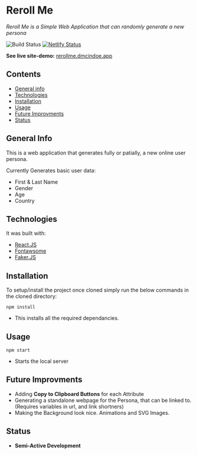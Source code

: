 # Reroll Me 

_Reroll Me is a Simple Web Application that can randomly generate a new persona_

![Build Status](https://github.com/dMacGit/rerollme/actions/workflows/Deploy.yml/badge.svg?branch=main) 
[![Netlify Status](https://api.netlify.com/api/v1/badges/e155f476-8dd9-4e77-83b2-6639c05494e1/deploy-status)](https://app.netlify.com/sites/mystifying-bose-4d3620/deploys)

**See live site-demo:** [rerollme.dmcindoe.app](https://rerollme.dmcindoe.app)

## Contents

- [General info](#General-Info)
- [Technologies](#Technologies)
- [Installation](#Installation)
- [Usage](#Usage)
- [Future Improvments](#Future-Improvments)
- [Status](#Status)

## General Info

This is a web application that generates fully or patially, a new online user persona.

Currently Generates basic user data:

- First & Last Name
- Gender
- Age
- Country

## Technologies

It was built with:

- [React.JS](https://reactjs.org/)
- [Fontawsome](https://fontawesome.com/)
- [Faker.JS](https://github.com/Marak/Faker.js#readme)

## Installation

To setup/install the project once cloned simply run the below commands in the cloned directory:

`npm install`
- This installs all the required dependancies.

## Usage

`npm start`
- Starts the local server

## Future Improvments

- Adding **Copy to Clipboard Buttons** for each Attribute
- Generating a standalone webpage for the Persona, that can be linked to. (Requires variables in url, and link shortners)
- Making the Background look nice. Animations and SVG Images.

## Status

- **Semi-Active Development**